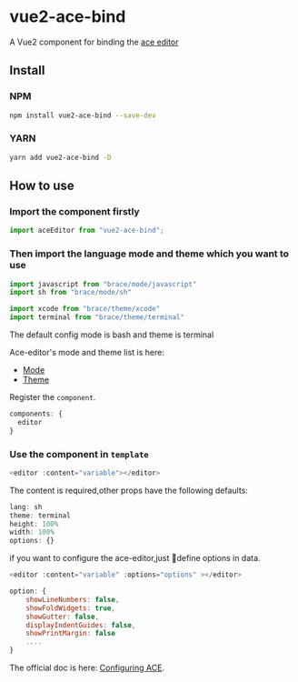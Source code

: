 # vue2-ace-bind

A Vue2 component for binding the [ace editor][1]

## Install

### NPM

```bash
npm install vue2-ace-bind --save-dev
```

### YARN

```bash
yarn add vue2-ace-bind -D
```

## How to use

### Import the component firstly

```javascript
import aceEditor from "vue2-ace-bind";
```

### Then import the language mode and theme which you want to use

```javascript
import javascript from "brace/mode/javascript"
import sh from "brace/mode/sh"
```

```javascript
import xcode from "brace/theme/xcode"
import terminal from "brace/theme/terminal"
```

The default config mode is bash and theme is terminal

Ace-editor's mode and theme list is here:

- [Mode][2]
- [Theme][3]

Register the `component`.

```javascript
components: {
  editor
}

```

### Use the component in `template`

```javascript
<editor :content="variable"></editor>
```

The content is required,other props have the following defaults:

```javascript
lang: sh
theme: terminal
height: 100%
width: 100%
options: {}
```

if you want to configure the ace-editor,just define options in data.

```javascript
<editor :content="variable" :options="options" ></editor>
```

```javascript
option: {
    showLineNumbers: false,
    showFoldWidgets: true,
    showGutter: false,
    displayIndentGuides: false,
    showPrintMargin: false
    ....
}

```

The official doc is here: [Configuring ACE][4].

  [1]: https://ace.c9.io/
  [2]: https://github.com/ajaxorg/ace/tree/master/lib/ace/mode
  [3]: https://github.com/ajaxorg/ace/tree/master/lib/ace/theme
  [4]: https://github.com/ajaxorg/ace/wiki/Configuring-Ace